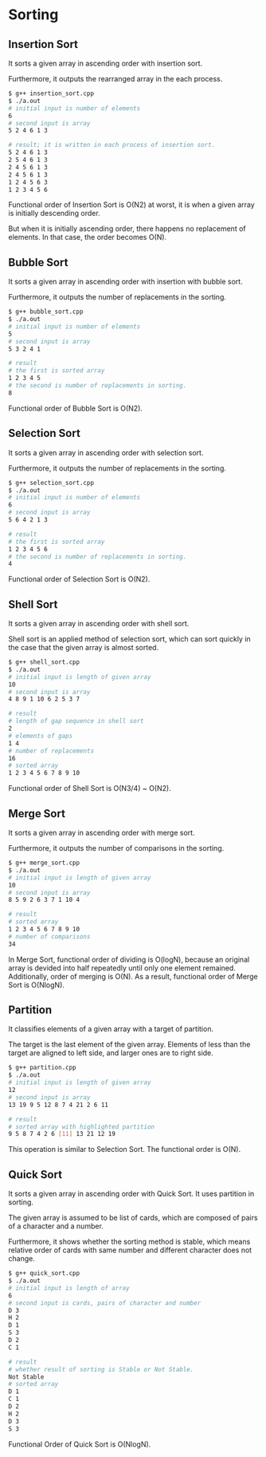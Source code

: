 # Sorting

## Insertion Sort

It sorts a given array in ascending order with insertion sort.

Furthermore, it outputs the rearranged array in the each process.

```bash
$ g++ insertion_sort.cpp
$ ./a.out
# initial input is number of elements
6
# second input is array
5 2 4 6 1 3

# result; it is written in each process of insertion sort.
5 2 4 6 1 3
2 5 4 6 1 3
2 4 5 6 1 3
2 4 5 6 1 3
1 2 4 5 6 3
1 2 3 4 5 6
```

Functional order of Insertion Sort is O(N2) at worst, it is when a given array is initially descending order.

But when it is initially ascending order, there happens no replacement of elements.
In that case, the order becomes O(N).

## Bubble Sort

It sorts a given array in ascending order with insertion with bubble sort.

Furthermore, it outputs the number of replacements in the sorting.

```bash
$ g++ bubble_sort.cpp
$ ./a.out
# initial input is number of elements
5
# second input is array
5 3 2 4 1

# result
# the first is sorted array
1 2 3 4 5
# the second is number of replacements in sorting.
8
```

Functional order of Bubble Sort is O(N2).

## Selection Sort

It sorts a given array in ascending order with selection sort.

Furthermore, it outputs the number of replacements in the sorting.

```bash
$ g++ selection_sort.cpp
$ ./a.out
# initial input is number of elements
6
# second input is array
5 6 4 2 1 3

# result
# the first is sorted array
1 2 3 4 5 6
# the second is number of replacements in sorting.
4
```

Functional order of Selection Sort is O(N2).

## Shell Sort

It sorts a given array in ascending order with shell sort.

Shell sort is an applied method of selection sort, which can sort quickly in the case that the given array is almost sorted.

```bash
$ g++ shell_sort.cpp
$ ./a.out
# initial input is length of given array
10
# second input is array
4 8 9 1 10 6 2 5 3 7

# result
# length of gap sequence in shell sort
2
# elements of gaps
1 4
# number of replacements
16
# sorted array
1 2 3 4 5 6 7 8 9 10
```

Functional order of Shell Sort is O(N3/4) ~ O(N2).

## Merge Sort

It sorts a given array in ascending order with merge sort.

Furthermore, it outputs the number of comparisons in the sorting.

```bash
$ g++ merge_sort.cpp
$ ./a.out
# initial input is length of given array
10
# second input is array
8 5 9 2 6 3 7 1 10 4

# result
# sorted array
1 2 3 4 5 6 7 8 9 10
# number of comparisons
34
```

In Merge Sort, functional order of dividing is O(logN), because an original array is devided into half repeatedly until only one element remained.
Additionally, order of merging is O(N).
As a result, functional order of Merge Sort is O(NlogN).

## Partition

It classifies elements of a given array with a target of partition.

The target is the last element of the given array.
Elements of less than the target are aligned to left side, and larger ones are to right side.

```bash
$ g++ partition.cpp
$ ./a.out
# initial input is length of given array
12
# second input is array
13 19 9 5 12 8 7 4 21 2 6 11

# result
# sorted array with highlighted partition
9 5 8 7 4 2 6 [11] 13 21 12 19
```

This operation is similar to Selection Sort.
The functional order is O(N).

## Quick Sort

It sorts a given array in ascending order with Quick Sort.
It uses partition in sorting.

The given array is assumed to be list of cards,
which are composed of pairs of a character and a number.

Furthermore, it shows whether the sorting method is stable,
which means relative order of cards with same number and different character does not change.

```bash
$ g++ quick_sort.cpp
$ ./a.out
# initial input is length of array
6
# second input is cards, pairs of character and number
D 3
H 2
D 1
S 3
D 2
C 1

# result
# whether result of sorting is Stable or Not Stable.
Not Stable
# sorted array
D 1
C 1
D 2
H 2
D 3
S 3
```

Functional Order of Quick Sort is O(NlogN).
